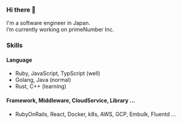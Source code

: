 ### Hi there 👋

I'm a software engineer in Japan.  
I’m currently working on primeNumber Inc.

### Skills
#### Language
* Ruby, JavaScript, TypScript (well)
* Golang, Java (normal)
* Rust, C++ (learning)

#### Framework, Middleware, CloudService, Library ...
* RubyOnRails, React, Docker, k8s, AWS, GCP, Embulk, Fluentd ...

<!--
**gtnao0219/gtnao0219** is a ✨ _special_ ✨ repository because its `README.md` (this file) appears on your GitHub profile.

Here are some ideas to get you started:

- 🔭 I’m currently working on ...
- 🌱 I’m currently learning ...
- 👯 I’m looking to collaborate on ...
- 🤔 I’m looking for help with ...
- 💬 Ask me about ...
- 📫 How to reach me: ...
- 😄 Pronouns: ...
- ⚡ Fun fact: ...
-->
